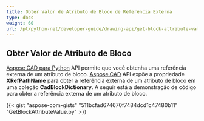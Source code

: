 ```yaml
---
title: Obter Valor de Atributo de Bloco de Referência Externa
type: docs
weight: 60
url: /pt/python-net/developer-guide/drawing-api/get-block-attribute-value-of-external-reference/
---
```


## **Obter Valor de Atributo de Bloco**

[Aspose.CAD para Python](/cad/python/) API permite que você obtenha uma referência externa de um atributo de bloco. [Aspose.CAD](https://products.aspose.com/cad/python/) API expõe a propriedade **XRefPathName** para obter a referência externa de um atributo de bloco em uma coleção **CadBlockDictionary**. A seguir está a demonstração de código para obter a referência externa de um atributo de bloco.

{{< gist "aspose-com-gists" "511bcfad674670f7484dcd1c47480b11" "GetBlockAttributeValue.py" >}}
